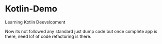 # Kotlin-Demo
Learning Kotlin Deevelopment

Now its not followed any standard just dump code but once complete app is there, need lof of code refactoring is there.
